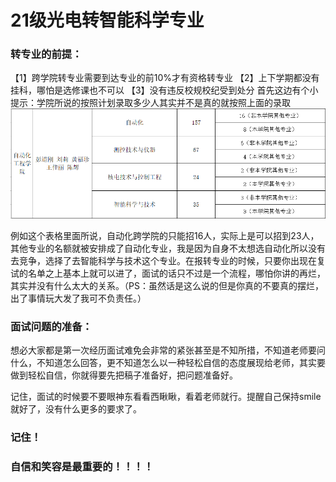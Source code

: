# 21级光电转智能科学专业 


### 转专业的前提：
【1】跨学院转专业需要到达专业的前10%才有资格转专业
【2】上下学期都没有挂科，哪怕是选修课也不可以
【3】没有违反校规校纪受到处分
首先这边有个小提示：学院所说的按照计划录取多少人其实并不是真的就按照上面的录取
![img.png](./1.png)
 
例如这个表格里面所说，自动化跨学院的只能招16人，实际上是可以招到23人，其他专业的名额就被安排成了自动化专业，我是因为自身不太想选自动化所以没有去竞争，选择了去智能科学与技术这个专业。在报转专业的时候，只要你出现在复试的名单之上基本上就可以进了，面试的话只不过是一个流程，哪怕你讲的再烂，其实并没有什么太大的关系。（PS：虽然话是这么说的但是你真的不要真的摆烂，出了事情玩大发了我可不负责任。）


### 面试问题的准备：
想必大家都是第一次经历面试难免会非常的紧张甚至是不知所措，不知道老师要问什么，不知道怎么回答，更不知道怎么以一种轻松自信的态度展现给老师，其实要做到轻松自信，你就得要先把稿子准备好，把问题准备好。


 
记住，面试的时候要不要眼神东看看西瞅瞅，看着老师就行。提醒自己保持smile就好了，没有什么更多的要求了。



 


### 记住！
### 自信和笑容是最重要的！！！！
